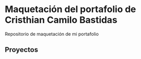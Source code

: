 # Maquetación del portafolio de Cristhian Camilo Bastidas

Repositorio de maquetación de mi portafolio

## Proyectos
